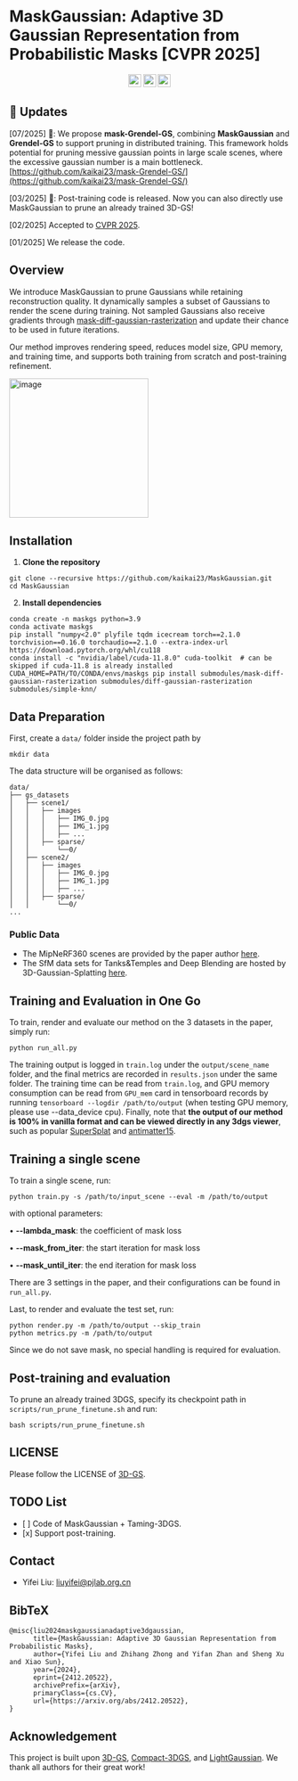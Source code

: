 # MaskGaussian: Adaptive 3D Gaussian Representation from Probabilistic Masks [CVPR 2025]

<div id="top" align="center">
 
<a href="https://arxiv.org/abs/2412.20522"><img src="https://img.shields.io/badge/Read-Paper-B31B1B.svg" height="23"></a>
<a href="https://maskgaussian.github.io/"><img src="https://img.shields.io/badge/Project-Page-048C3D" height="23"></a>
<a href="https://github.com/kaikai23/MaskGaussian"><img src="https://img.shields.io/github/stars/kaikai23/MaskGaussian" height="23"></a>
</div>


## :mega: Updates
[07/2025] 🎈: We propose **mask-Grendel-GS**, combining **MaskGaussian** and **Grendel-GS** to support pruning in distributed training. This framework holds potential for pruning messive gaussian points in large scale scenes, where the excessive gaussian number is a main bottleneck. [https://github.com/kaikai23/mask-Grendel-GS/](https://github.com/kaikai23/mask-Grendel-GS/)

[03/2025] 🎈: Post-training code is released. Now you can also directly use MaskGaussian to prune an already trained 3D-GS!

[02/2025] Accepted to [CVPR 2025](https://cvpr.thecvf.com/).

[01/2025] We release the code.

## Overview
We introduce MaskGaussian to prune Gaussians while retaining reconstruction quality. It dynamically samples a subset of Gaussians to render the scene during training. Not sampled Gaussians also receive gradients through [mask-diff-gaussian-rasterization](https://github.com/kaikai23/mask-diff-gaussian-rasterization) and update their chance to be used in future iterations.

Our method improves rendering speed, reduces model size, GPU memory, and training time, and supports both training from scratch and post-training refinement.

<img height="250" alt="image" src="https://github.com/user-attachments/assets/4855522d-9fb2-4044-90f2-1ff9cb62b1d1" />


## Installation
1. **Clone the repository**
```
git clone --recursive https://github.com/kaikai23/MaskGaussian.git
cd MaskGaussian
```
2. **Install dependencies**
```
conda create -n maskgs python=3.9
conda activate maskgs
pip install "numpy<2.0" plyfile tqdm icecream torch==2.1.0 torchvision==0.16.0 torchaudio==2.1.0 --extra-index-url https://download.pytorch.org/whl/cu118
conda install -c "nvidia/label/cuda-11.8.0" cuda-toolkit  # can be skipped if cuda-11.8 is already installed
CUDA_HOME=PATH/TO/CONDA/envs/maskgs pip install submodules/mask-diff-gaussian-rasterization submodules/diff-gaussian-rasterization submodules/simple-knn/
```

## Data Preparation
First, create a ```data/``` folder inside the project path by 

```
mkdir data
```

The data structure will be organised as follows:

```
data/
├── gs_datasets
│   ├── scene1/
│   │   ├── images
│   │   │   ├── IMG_0.jpg
│   │   │   ├── IMG_1.jpg
│   │   │   ├── ...
│   │   ├── sparse/
│   │       └──0/
│   ├── scene2/
│   │   ├── images
│   │   │   ├── IMG_0.jpg
│   │   │   ├── IMG_1.jpg
│   │   │   ├── ...
│   │   ├── sparse/
│   │       └──0/
...
```

### Public Data

- The MipNeRF360 scenes are provided by the paper author [here](https://jonbarron.info/mipnerf360/). 
- The SfM data sets for Tanks&Temples and Deep Blending are hosted by 3D-Gaussian-Splatting [here](https://repo-sam.inria.fr/fungraph/3d-gaussian-splatting/datasets/input/tandt_db.zip).

## Training and Evaluation in One Go
To train, render and evaluate our method on the 3 datasets in the paper, simply run:
```
python run_all.py
```
The training output is logged in `train.log` under the `output/scene_name` folder, and the final metrics are recorded in `results.json` under the same folder. The training time can be read from `train.log`, and GPU memory consumption can be read from `GPU_mem` card in tensorboard records by running `tensorboard --logdir /path/to/output` (when testing GPU memory, please use --data_device cpu).
Finally, note that **the output of our method is 100% in vanilla format and can be viewed directly in any 3dgs viewer**, such as popular [SuperSplat](https://superspl.at/editor) and [antimatter15](https://antimatter15.com/splat/).

## Training a single scene
To train a single scene, run:
```
python train.py -s /path/to/input_scene --eval -m /path/to/output
```
with optional parameters:

• **--lambda_mask**: the coefficient of mask loss

• **--mask_from_iter**: the start iteration for mask loss

• **--mask_until_iter**: the end iteration for mask loss

There are 3 settings in the paper, and their configurations can be found in `run_all.py`.

Last, to render and evaluate the test set, run:
```
python render.py -m /path/to/output --skip_train
python metrics.py -m /path/to/output
```
Since we do not save mask, no special handling is required for evaluation.

## Post-training and evaluation
To prune an already trained 3DGS, specify its checkpoint path in `scripts/run_prune_finetune.sh` and run:
```
bash scripts/run_prune_finetune.sh
```

## LICENSE

Please follow the LICENSE of [3D-GS](https://github.com/graphdeco-inria/gaussian-splatting).

## TODO List
- \[ \] Code of MaskGaussian + Taming-3DGS.
- \[x\] Support post-training.

## Contact

- Yifei Liu: liuyifei@pjlab.org.cn

<section class="section" id="BibTeX">
  <div class="container is-max-desktop content">
    <h2 class="title">BibTeX</h2>
    <pre><code>@misc{liu2024maskgaussianadaptive3dgaussian,
      title={MaskGaussian: Adaptive 3D Gaussian Representation from Probabilistic Masks}, 
      author={Yifei Liu and Zhihang Zhong and Yifan Zhan and Sheng Xu and Xiao Sun},
      year={2024},
      eprint={2412.20522},
      archivePrefix={arXiv},
      primaryClass={cs.CV},
      url={https://arxiv.org/abs/2412.20522}, 
}</code></pre>
  </div>
</section>

## Acknowledgement

This project is built upon [3D-GS](https://github.com/graphdeco-inria/gaussian-splatting), [Compact-3DGS](https://github.com/maincold2/Compact-3DGS), and [LightGaussian](https://github.com/VITA-Group/LightGaussian). We thank all authors for their great work!
